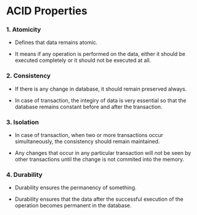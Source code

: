 # ACID Properties

### 1. Atomicity

- Defines that data remains atomic.

- It means if any operation is performed on the data, either it should be executed completely or it should not be executed at all.

### 2. Consistency

- If there is any change in database, it should remain preserved always.

- In case of transaction, the integiry of data is very essential so that the database remains constant before and after the transaction.

### 3. Isolation

- In case of transaction, when two or more transactions occur simultaneously, the consistency should remain maintained.

- Any changes that occur in any particular transaction will not be seen by other transactions until the change is not commited into the memory.

### 4. Durability

- Durability ensures the permanency of something.

- Durability ensures that the data after the successful execution of the operation becomes permanent in the database.
